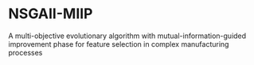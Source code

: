 # NSGAII-MIIP
A multi-objective evolutionary algorithm with mutual-information-guided improvement phase for feature selection in complex manufacturing processes
